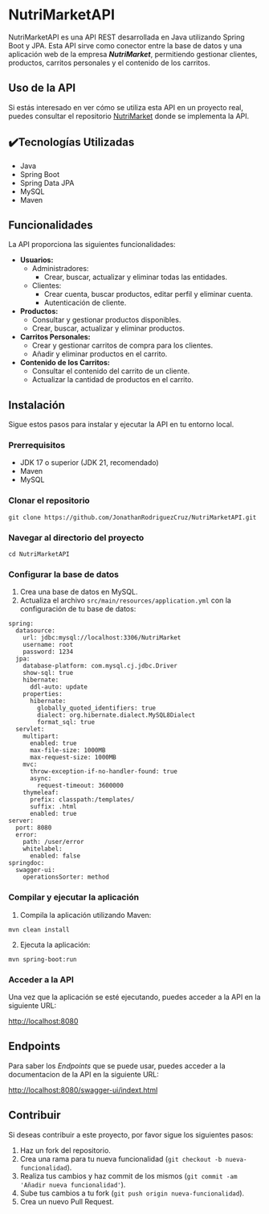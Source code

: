 <h1>NutriMarketAPI</h1>
    <p>NutriMarketAPI es una API REST desarrollada en Java utilizando Spring Boot y JPA. Esta API sirve como conector entre la base de datos y una aplicación web de la empresa <b><i>NutriMarket</i></b>, permitiendo gestionar clientes, productos, carritos personales y el contenido de los carritos.</p>
    <h2>Uso de la API</h2>
    <p>Si estás interesado en ver cómo se utiliza esta API en un proyecto real, puedes consultar el repositorio <a href="https://github.com/lucas-the-wise-dreams/nutriMarket">NutriMarket</a> donde se implementa la API.</p>
    <h2>✔️Tecnologías Utilizadas</h2>
    <ul>
        <li>Java</li>
        <li>Spring Boot</li>
        <li>Spring Data JPA</li>
        <li>MySQL</li>
        <li>Maven</li>
    </ul>
    <h2>Funcionalidades</h2>
    <p>La API proporciona las siguientes funcionalidades:</p>
    <ul>
        <li><b>Usuarios:</b>
            <ul>
                <li>Administradores:
                    <ul>
                        <li>Crear, buscar, actualizar y eliminar todas las entidades.</li>
                    </ul>
                </li>
                <li>Clientes:
                    <ul>
                        <li>Crear cuenta, buscar productos, editar perfil y eliminar cuenta.</li>
                        <li>Autenticación de cliente.</li>
                    </ul>
                </li>
            </ul>
        </li>
        <li><b>Productos:</b>
            <ul>
                <li>Consultar y gestionar productos disponibles.</li>
                <li>Crear, buscar, actualizar y eliminar productos.</li>
            </ul>
        </li>
        <li><b>Carritos Personales:</b>
            <ul>
                <li>Crear y gestionar carritos de compra para los clientes.</li>
                <li>Añadir y eliminar productos en el carrito.</li>
            </ul>
        </li>
        <li><b>Contenido de los Carritos:</b>
            <ul>
                <li>Consultar el contenido del carrito de un cliente.</li>
                <li>Actualizar la cantidad de productos en el carrito.</li>
            </ul>
        </li>
    </ul>
    <h2>Instalación</h2>
    <p>Sigue estos pasos para instalar y ejecutar la API en tu entorno local.</p>
    <h3>Prerrequisitos</h3>
    <ul>
        <li>JDK 17 o superior (JDK 21, recomendado)</li>
        <li>Maven</li>
        <li>MySQL</li>
    </ul>
    <h3>Clonar el repositorio</h3>
    <pre><code>git clone https://github.com/JonathanRodriguezCruz/NutriMarketAPI.git</code></pre>
    <h3>Navegar al directorio del proyecto</h3>
    <pre><code>cd NutriMarketAPI</code></pre>
    <h3>Configurar la base de datos</h3>
    <ol>
        <li>Crea una base de datos en MySQL.</li>
        <li>Actualiza el archivo <code>src/main/resources/application.yml</code> con la configuración de tu base de datos:</li>
    </ol>
    <pre><code>spring:
  datasource:
    url: jdbc:mysql://localhost:3306/NutriMarket
    username: root
    password: 1234
  jpa:
    database-platform: com.mysql.cj.jdbc.Driver
    show-sql: true
    hibernate:
      ddl-auto: update
    properties:
      hibernate:
        globally_quoted_identifiers: true
        dialect: org.hibernate.dialect.MySQL8Dialect
        format_sql: true
  servlet:
    multipart:
      enabled: true
      max-file-size: 1000MB
      max-request-size: 1000MB
    mvc:
      throw-exception-if-no-handler-found: true
      async:
        request-timeout: 3600000
    thymeleaf:
      prefix: classpath:/templates/
      suffix: .html
      enabled: true
server:
  port: 8080
  error:
    path: /user/error
    whitelabel:
      enabled: false
springdoc:
  swagger-ui:
    operationsSorter: method
</code></pre>
    <h3>Compilar y ejecutar la aplicación</h3>
    <ol>
        <li>Compila la aplicación utilizando Maven:</li>
    </ol>
    <pre><code>mvn clean install
</code></pre>
    <ol start="2">
        <li>Ejecuta la aplicación:</li>
    </ol>
    <pre><code>mvn spring-boot:run
</code></pre>
    <h3>Acceder a la API</h3>
    <p>Una vez que la aplicación se esté ejecutando, puedes acceder a la API en la siguiente URL:</p>
    <p><a href="http://localhost:8080">http://localhost:8080</a></p>
    <h2>Endpoints</h2>
    <p>Para saber los <i>Endpoints</i> que se puede usar, puedes acceder a la documentacion de la API en la siguiente URL:</p>
    <p><a href="http://localhost:8080/swagger-ui/indext.html">http://localhost:8080/swagger-ui/indext.html</a></p>
    <h2>Contribuir</h2>
    <p>Si deseas contribuir a este proyecto, por favor sigue los siguientes pasos:</p>
    <ol>
        <li>Haz un fork del repositorio.</li>
        <li>Crea una rama para tu nueva funcionalidad (<code>git checkout -b nueva-funcionalidad</code>).</li>
        <li>Realiza tus cambios y haz commit de los mismos (<code>git commit -am 'Añadir nueva funcionalidad'</code>).</li>
        <li>Sube tus cambios a tu fork (<code>git push origin nueva-funcionalidad</code>).</li>
        <li>Crea un nuevo Pull Request.</li>
    </ol>
